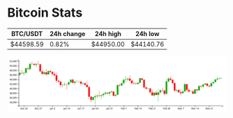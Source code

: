 # Bitcoin Stats

BTC/USDT|24h change|24h high|24h low|
|---|---|---|---|
|$44598.59|0.82%|$44950.00|$44140.76|

<img src="./chart.svg">
